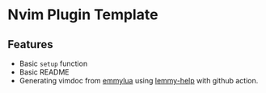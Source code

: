# Nvim Plugin Template

## Features
* Basic `setup` function
* Basic README
* Generating vimdoc from [emmylua](https://github.com/numToStr/lemmy-help/blob/master/emmylua.md) using [lemmy-help](https://github.com/numToStr/lemmy-help) with github action.
